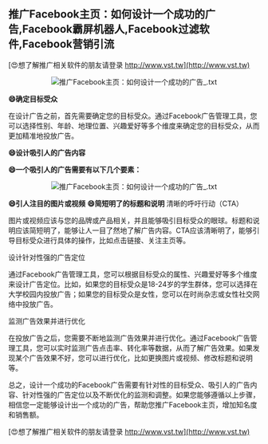 ## **推广Facebook主页：如何设计一个成功的广告,Facebook霸屏机器人,Facebook过滤软件,Facebook营销引流**

[😍想了解推广相关软件的朋友请登录 http://www.vst.tw](http://www.vst.tw)

 <center><img src="https://vst.tw/MP4/tuiguang/png/4.png" alt="推广Facebook主页：如何设计一个成功的广告_.txt"></center>

**😄确定目标受众**

在设计广告之前，首先需要确定您的目标受众。通过Facebook广告管理工具，您可以选择性别、年龄、地理位置、兴趣爱好等多个维度来确定您的目标受众，从而更加精准地投放广告。

**😄设计吸引人的广告内容**

**😄一个吸引人的广告需要有以下几个要素：**

 <center><img src="https://vst.tw/MP4/tuiguang/png/4.png" alt="推广Facebook主页：如何设计一个成功的广告_.txt"></center>

**😄引人注目的图片或视频**
**😄简短明了的标题和说明**
清晰的呼吁行动（CTA）

图片或视频应该与您的品牌或产品相关，并且能够吸引目标受众的眼球。标题和说明应该简短明了，能够让人一目了然地了解广告内容。CTA应该清晰明了，能够引导目标受众进行具体的操作，比如点击链接、关注主页等。

设计针对性强的广告定位

通过Facebook广告管理工具，您可以根据目标受众的属性、兴趣爱好等多个维度来设计广告定位。比如，如果您的目标受众是18-24岁的学生群体，您可以选择在大学校园内投放广告；如果您的目标受众是女性，您可以在时尚杂志或女性社交网络中投放广告。

监测广告效果并进行优化

在投放广告之后，您需要不断地监测广告效果并进行优化。通过Facebook广告管理工具，您可以实时监测广告点击率、转化率等数据，从而了解广告效果。如果发现某个广告效果不好，您可以进行优化，比如更换图片或视频、修改标题和说明等。

总之，设计一个成功的Facebook广告需要有针对性的目标受众、吸引人的广告内容、针对性强的广告定位以及不断优化的监测和调整。如果您能够遵循以上步骤，相信您一定能够设计出一个成功的广告，帮助您推广Facebook主页，增加知名度和销售额。

[😍想了解推广相关软件的朋友请登录 http://www.vst.tw](http://www.vst.tw)



